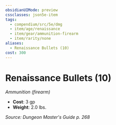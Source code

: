 ```yaml
---
obsidianUIMode: preview
cssclasses: json5e-item
tags:
  - compendium/src/5e/dmg
  - item/age/renaissance
  - item/gear/ammunition-firearm
  - item/rarity/none
aliases:
  - Renaissance Bullets (10)
cost: 300
---
```

# Renaissance Bullets (10)
*Ammunition (firearm)*  

- **Cost**: 3 gp
- **Weight**: 2.0 lbs.

*Source: Dungeon Master's Guide p. 268*
